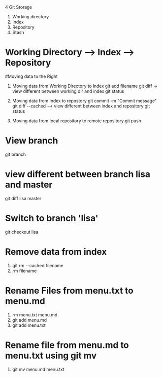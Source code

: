 4 Git Storage
1. Working directory
2. Index
3. Repository
4. Stash

# Working Directory --> Index --> Repository

#Moving data to the Right
1. Moving data from Working Directory to Index
git add filename
git diff -> view different between working dir and index
git status

2. Moving data from index to repostory
git commit -m "Commit message"
git diff --cached --> view different between index and repository
git status

3. Moving data from local repository to remote repository
git push

# View branch
git branch

# view different between branch lisa and master
git diff lisa master

# Switch to branch 'lisa'
git checkout lisa

# Remove data from index
1. git rm --cached filename
2. rm filename

# Rename Files from menu.txt to menu.md
1. rm menu.txt menu.md
2. git add menu.md
3. git add menu.txt

# Rename file from menu.md to menu.txt using git mv
1. git mv menu.md menu.txt

